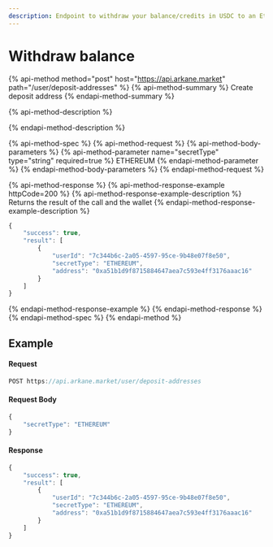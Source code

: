 ```yaml
---
description: Endpoint to withdraw your balance/credits in USDC to an Ethereum wallet
---
```


# Withdraw balance

{% api-method method="post" host="https://api.arkane.market" path="/user/deposit-addresses" %}
{% api-method-summary %}
Create deposit address
{% endapi-method-summary %}

{% api-method-description %}

{% endapi-method-description %}

{% api-method-spec %}
{% api-method-request %}
{% api-method-body-parameters %}
{% api-method-parameter name="secretType" type="string" required=true %}
ETHEREUM
{% endapi-method-parameter %}
{% endapi-method-body-parameters %}
{% endapi-method-request %}

{% api-method-response %}
{% api-method-response-example httpCode=200 %}
{% api-method-response-example-description %}
Returns the result of the call and the wallet 
{% endapi-method-response-example-description %}

```javascript
{
    "success": true,
    "result": [
        {
            "userId": "7c344b6c-2a05-4597-95ce-9b48e07f8e50",
            "secretType": "ETHEREUM",
            "address": "0xa51b1d9f8715884647aea7c593e4ff3176aaac16"
        }
    ]
}
```
{% endapi-method-response-example %}
{% endapi-method-response %}
{% endapi-method-spec %}
{% endapi-method %}

## Example

#### Request

```javascript
POST https://api.arkane.market/user/deposit-addresses
```

#### Request Body

```javascript
{
    "secretType": "ETHEREUM"
}
```

#### Response

```javascript
{
    "success": true,
    "result": [
        {
            "userId": "7c344b6c-2a05-4597-95ce-9b48e07f8e50",
            "secretType": "ETHEREUM",
            "address": "0xa51b1d9f8715884647aea7c593e4ff3176aaac16"
        }
    ]
}
```


